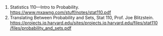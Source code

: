 1. Statistics 110—Intro to Probability. https://www.mxawng.com/stuff/notes/stat110.pdf
2. Translating Between Probability and Sets, Stat 110, Prof. Joe Blitzstein. https://projects.iq.harvard.edu/sites/projects.iq.harvard.edu/files/stat110/files/probability_and_sets.pdf
